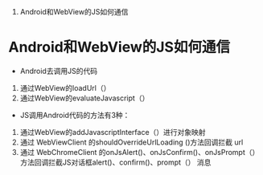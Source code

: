 1. Android和WebView的JS如何通信

# Android和WebView的JS如何通信

* Android去调用JS的代码

1. 通过WebView的loadUrl（） 
2. 通过WebView的evaluateJavascript（）

* JS调用Android代码的方法有3种：

1. 通过WebView的addJavascriptInterface（）进行对象映射 
2. 通过 WebViewClient 的shouldOverrideUrlLoading ()方法回调拦截 url 
3. 通过 WebChromeClient 的onJsAlert()、onJsConfirm()、onJsPrompt（）方法回调拦截JS对话框alert()、confirm()、prompt（） 消息